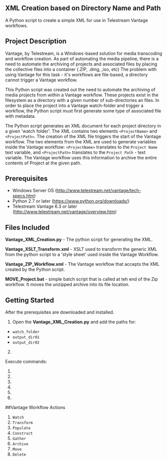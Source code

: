 
## XML Creation based on Directory Name and Path

A Python script to create a simple XML for use in Telestream Vantage workflows. 


## Project Description

Vantage, by Telestream, is a Windows-based solution for media transcoding and workflow creation. As part of automating the media pipeline, there is a need to automate the archiving of projects and associated files by placing the collective files into a container (.ZIP, .dmg, ,iso, etc) The problem with using Vantage for this task - it's workflows are file-based, a directory cannot trigger a Vantage workflow. 

This Python script was created out the need to automate the archiving of media projects from within a Vantage workflow. These projects exist in the filesystem as a directory with a given number of sub-directories an files. In order to place
the project into a Vantage watch-folder and trigger a workflow, the Python script must first generate some type of associated file with metadata. 

The Python script generates an XML document for each project directory in a given 'watch folder'. The XML contains two elements `<ProjectName>` and `<ProjectPath>`. The creation of the XML file triggers the start of the Vantage workflow. The two elements from the XML are used to generate variables inside the Vantage workflow:  `<ProjectName>` translates to the `Project Name` text variable, and `<ProjectPath>` translates to the `Project Path` - text variable. The Vantage workflow uses this information to archive the entire contents of Project at the given path. 


## Prerequisites

* Windows Server OS (http://www.telestream.net/vantage/tech-specs.htm) 
* Python 2.7 or later (https://www.python.org/downloads/)
* Telestream Vantage 6.3 or later (http://www.telestream.net/vantage/overview.htm)


## Files Included

__Vantage_XML_Creation.py__ - The python script for generating the XML. 

__Vantage_XSLT_Transform.xml__ - XSLT used to transform the generic XML from the python script to a 'style sheet' used inside the Vantage Workflow. 

__Vantage_ZIP_Workflow.xml__ - The Vantage workflow that accepts the XML created by the Python script. 

__MOVE_Project.bat__ - simple batch script that is called at teh end of the Zip workflow. It moves the unzipped archive into its file location. 


## Getting Started

After the prerequisites are downloaded and installed. 

1. Open the __Vantage_XML_Creation.py__ and add the paths for: 
 * `watch_folder`
 * `output_dir01`
 * `output_dir02`

 2. 

Execute commands: 

1. 
2. 
3. 
4. 
5. 
6. 

##Vantage Workflow Actions

1. `Watch`
2. `Transform`
3. `Populate`
4. `Construct`
5. `Gather`
6. `Archive`
7. `Move`
8. `Delete`









